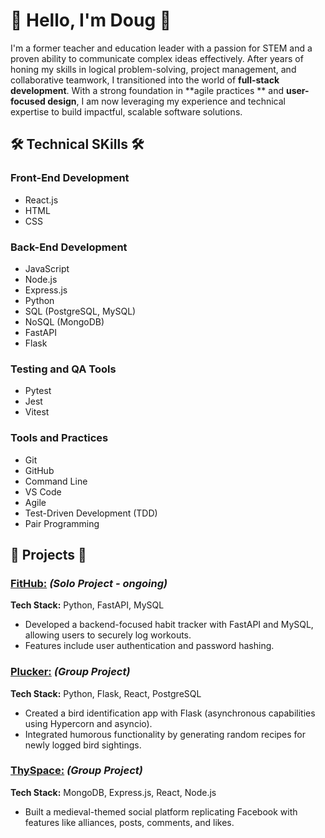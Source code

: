 # 👋 Hello, I'm Doug 👋

I'm a former teacher and education leader with a passion for STEM and a proven ability to communicate complex ideas effectively. After years of honing my skills in logical problem-solving, project management, and collaborative teamwork, I transitioned into the world of **full-stack development**. With a strong foundation in **agile practices ** and **user-focused design**, I am now leveraging my experience and technical expertise to build impactful, scalable software solutions.

## 🛠️ Technical SKills 🛠️ 

### Front-End Development

- React.js
- HTML
- CSS

### Back-End Development

- JavaScript
- Node.js
- Express.js
- Python
- SQL (PostgreSQL, MySQL)
- NoSQL (MongoDB)
- FastAPI
- Flask

### Testing and QA Tools

- Pytest
- Jest
- Vitest

### Tools and Practices

- Git
- GitHub
- Command Line
- VS Code
- Agile
- Test-Driven Development (TDD)
- Pair Programming

## 🚀 Projects 🚀

### [FitHub:](https://github.com/DougF-5749/exercise_habit_tracker) _(Solo Project - ongoing)_

**Tech Stack:** Python, FastAPI, MySQL

- Developed a backend-focused habit tracker with FastAPI and MySQL, allowing users to securely log workouts.
- Features include user authentication and password hashing.

### [Plucker:](https://github.com/benawcole/plucker_app) _(Group Project)_

**Tech Stack:** Python, Flask, React, PostgreSQL

- Created a bird identification app with Flask (asynchronous capabilities using Hypercorn and asyncio).
- Integrated humorous functionality by generating random recipes for newly logged bird sightings.

### [ThySpace:](https://github.com/SholaF1/acebook_project) _(Group Project)_

**Tech Stack:** MongoDB, Express.js, React, Node.js

- Built a medieval-themed social platform replicating Facebook with features like alliances, posts, comments, and likes.

<!--
**DougF-5749/DougF-5749** is a ✨ _special_ ✨ repository because its `README.md` (this file) appears on your GitHub profile.

Here are some ideas to get you started:

- 🔭 I’m currently working on ...
- 🌱 I’m currently learning ...
- 👯 I’m looking to collaborate on ...
- 🤔 I’m looking for help with ...
- 💬 Ask me about ...
- 📫 How to reach me: ...
- 😄 Pronouns: ...
- ⚡ Fun fact: ...
-->

